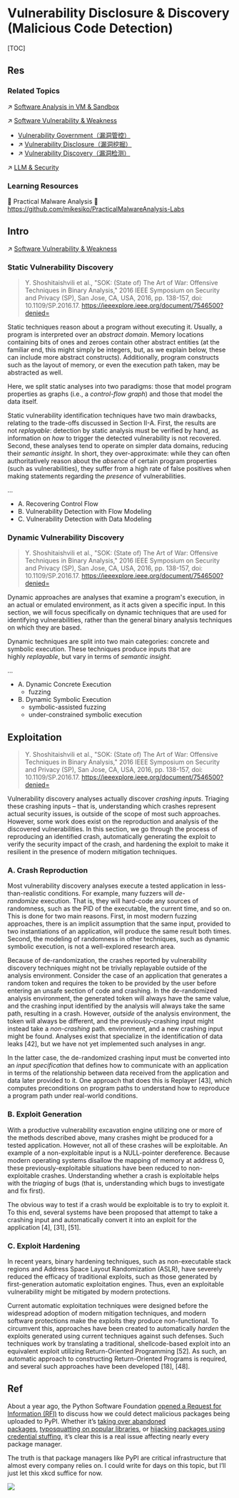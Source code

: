 # Vulnerability Disclosure & Discovery (Malicious Code Detection)

[TOC]



## Res
### Related Topics
↗ [Software Analysis in VM & Sandbox](../📌%20Software%20Analysis%20Basics%20Methodologies/👙%20DCA%20(Dynamic%20Code%20Analysis)%20&%20DAST/Software%20Analysis%20in%20VM%20&%20Sandbox/Software%20Analysis%20in%20VM%20&%20Sandbox.md)

↗ [Software Vulnerability & Weakness](../../🐒%20Software%20Vulnerability%20&%20Weakness/Software%20Vulnerability%20&%20Weakness.md)
- [Vulnerability Government（漏洞管控）](../../🐒%20Software%20Vulnerability%20&%20Weakness/📌%20Vulnerability%20Government（漏洞管控）/Vulnerability%20Government（漏洞管控）.md)
- ↗ [Vulnerability Disclosure（漏洞挖掘）](../../🐒%20Software%20Vulnerability%20&%20Weakness/Vulnerability%20Disclosure（漏洞挖掘）/Vulnerability%20Disclosure（漏洞挖掘）.md)
- ↗ [Vulnerability Discovery（漏洞检测）](../../🐒%20Software%20Vulnerability%20&%20Weakness/Vulnerability%20Discovery（漏洞检测）/Vulnerability%20Discovery（漏洞检测）.md)

↗ [LLM & Security](../../../../🤖%20AI%20x%20Security/LLM%20&%20Security/LLM%20&%20Security.md)


### Learning Resources
📖 Practical Malware Analysis
🧪 https://github.com/mikesiko/PracticalMalwareAnalysis-Labs



## Intro
↗ [Software Vulnerability & Weakness](../../🐒%20Software%20Vulnerability%20&%20Weakness/Software%20Vulnerability%20&%20Weakness.md)


### Static Vulnerability Discovery
> Y. Shoshitaishvili et al., "SOK: (State of) The Art of War: Offensive Techniques in Binary Analysis," 2016 IEEE Symposium on Security and Privacy (SP), San Jose, CA, USA, 2016, pp. 138-157, doi: 10.1109/SP.2016.17. https://ieeexplore.ieee.org/document/7546500?denied=

Static techniques reason about a program without executing it. Usually, a program is interpreted over an _abstract domain_. Memory locations containing bits of ones and zeroes contain other abstract entities (at the familiar end, this might simply be integers, but, as we explain below, these can include more abstract constructs). Additionally, program constructs such as the layout of memory, or even the execution path taken, may be abstracted as well.

Here, we split static analyses into two paradigms: those that model program properties as graphs (i.e., a _control-flow graph_) and those that model the data itself.

Static vulnerability identification techniques have two main drawbacks, relating to the trade-offs discussed in Section II-A. First, the results are not _replayable_: detection by static analysis must be verified by hand, as information on _how_ to trigger the detected vulnerability is not recovered. Second, these analyses tend to operate on simpler data domains, reducing their _semantic insight_. In short, they over-approximate: while they can often authoritatively reason about the _absence_ of certain program properties (such as vulnerabilities), they suffer from a high rate of false positives when making statements regarding the _presence_ of vulnerabilities.

...
- A. Recovering Control Flow
- B. Vulnerability Detection with Flow Modeling
- C. Vulnerability Detection with Data Modeling


### Dynamic Vulnerability Discovery
> Y. Shoshitaishvili et al., "SOK: (State of) The Art of War: Offensive Techniques in Binary Analysis," 2016 IEEE Symposium on Security and Privacy (SP), San Jose, CA, USA, 2016, pp. 138-157, doi: 10.1109/SP.2016.17. https://ieeexplore.ieee.org/document/7546500?denied=

Dynamic approaches are analyses that examine a program's execution, in an actual or emulated environment, as it acts given a specific input. In this section, we will focus specifically on dynamic techniques that are used for identifying vulnerabilities, rather than the general binary analysis techniques on which they are based.

Dynamic techniques are split into two main categories: concrete and symbolic execution. These techniques produce inputs that are highly _replayable_, but vary in terms of _semantic insight_.

...
- A. Dynamic Concrete Execution
	- fuzzing
- B. Dynamic Symbolic Execution
	- symbolic-assisted fuzzing
	- under-constrained symbolic execution



## Exploitation
> Y. Shoshitaishvili et al., "SOK: (State of) The Art of War: Offensive Techniques in Binary Analysis," 2016 IEEE Symposium on Security and Privacy (SP), San Jose, CA, USA, 2016, pp. 138-157, doi: 10.1109/SP.2016.17. https://ieeexplore.ieee.org/document/7546500?denied=

Vulnerability discovery analyses actually discover _crashing inputs_. Triaging these crashing inputs – that is, understanding which crashes represent actual security issues, is outside of the scope of most such approaches. However, some work does exist on the reproduction and analysis of the discovered vulnerabilities. In this section, we go through the process of reproducing an identified crash, automatically generating the exploit to verify the security impact of the crash, and hardening the exploit to make it resilient in the presence of modern mitigation techniques.


### A. Crash Reproduction
Most vulnerability discovery analyses execute a tested application in less-than-realistic conditions. For example, many fuzzers will _de-randomize_ execution. That is, they will hard-code any sources of randomness, such as the PID of the executable, the current time, and so on. This is done for two main reasons. First, in most modern fuzzing approaches, there is an implicit assumption that the same input, provided to two instantiations of an application, will produce the same result both times. Second, the modeling of randomness in other techniques, such as dynamic symbolic execution, is not a well-explored research area.

Because of de-randomization, the crashes reported by vulnerability discovery techniques might not be trivially replayable outside of the analysis environment. Consider the case of an application that generates a random token and requires the token to be provided by the user before entering an unsafe section of code and crashing. In the de-randomized analysis environment, the generated token will always have the same value, and the crashing input identified by the analysis will always take the same path, resulting in a crash. However, _outside_ of the analysis environment, the token will always be different, and the previously-crashing input might instead take a _non-crashing_ path.
environment, and a new crashing input might be found. Analyses exist that specialize in the identification of data leaks [42], but we have not yet implemented such analyses in angr.

In the latter case, the de-randomized crashing input must be converted into an _input specification_ that defines how to communicate with an application in terms of the relationship between data received from the application and data later provided to it. One approach that does this is Replayer [43], which computes preconditions on program paths to understand how to reproduce a program path under real-world conditions.


### B. Exploit Generation
With a productive vulnerability excavation engine utilizing one or more of the methods described above, many crashes might be produced for a tested application. However, not all of these crashes will be exploitable. An example of a non-exploitable input is a NULL-pointer dereference. Because modern operating systems disallow the mapping of memory at address 0, these previously-exploitable situations have been reduced to non-exploitable crashes. Understanding whether a crash is exploitable helps with the _triaging_ of bugs (that is, understanding which bugs to investigate and fix first).

The obvious way to test if a crash would be exploitable is to try to exploit it. To this end, several systems have been proposed that attempt to take a crashing input and automatically convert it into an exploit for the application [4], [31], [51].


### C. Exploit Hardening
In recent years, binary hardening techniques, such as non-executable stack regions and Address Space Layout Randomization (ASLR), have severely reduced the efficacy of traditional exploits, such as those generated by first-generation automatic exploitation engines. Thus, even an exploitable vulnerability might be mitigated by modern protections.

Current automatic exploitation techniques were designed before the widespread adoption of modern mitigation techniques, and modern software protections make the exploits they produce non-functional. To circumvent this, approaches have been created to automatically _harden_ the exploits generated using current techniques against such defenses. Such techniques work by translating a traditional, shellcode-based exploit into an equivalent exploit utilizing Return-Oriented Programming [52]. As such, an automatic approach to constructing Return-Oriented Programs is required, and several such approaches have been developed [18], [48].



## Ref
[从"新"开始学习恶意代码分析——静态分析]: https://www.anquanke.com/post/id/207594#h2-0

[👍 Hunting for Malicious Packages on PyPI]: https://jordan-wright.com/blog/post/2020-11-12-hunting-for-malicious-packages-on-pypi/
About a year ago, the Python Software Foundation [opened a Request for Information (RFI)](https://discuss.python.org/t/what-methods-should-we-implement-to-detect-malicious-content/2240) to discuss how we could detect malicious packages being uploaded to PyPI. Whether it’s [taking over abandoned packages](https://blog.npmjs.org/post/141577284765/kik-left-pad-and-npm), [typosquatting on popular libraries](https://github.com/dateutil/dateutil/issues/984), or [hijacking packages using credential stuffing](https://github.com/ChALkeR/notes/blob/master/Gathering-weak-npm-credentials.md), it’s clear this is a real issue affecting nearly every package manager. 

The truth is that package managers like PyPI are critical infrastructure that almost every company relies on. I could write for days on this topic, but I’ll just let this xkcd suffice for now.

![](../../../../../../../Assets/Pics/Pasted%20image%2020240915011047.png)

[👍 Finding malicious PyPI packages through static code analysis: Meet GuardDog]: https://securitylabs.datadoghq.com/articles/guarddog-identify-malicious-pypi-packages/
